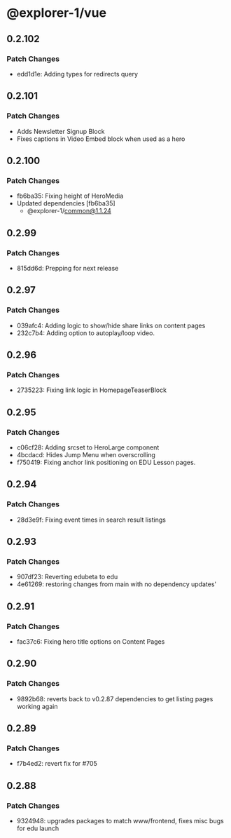 # @explorer-1/vue

## 0.2.102

### Patch Changes

- edd1d1e: Adding types for redirects query

## 0.2.101

### Patch Changes

- Adds Newsletter Signup Block
- Fixes captions in Video Embed block when used as a hero

## 0.2.100

### Patch Changes

- fb6ba35: Fixing height of HeroMedia
- Updated dependencies [fb6ba35]
  - @explorer-1/common@1.1.24

## 0.2.99

### Patch Changes

- 815dd6d: Prepping for next release

## 0.2.97

### Patch Changes

- 039afc4: Adding logic to show/hide share links on content pages
- 232c7b4: Adding option to autoplay/loop video.

## 0.2.96

### Patch Changes

- 2735223: Fixing link logic in HomepageTeaserBlock

## 0.2.95

### Patch Changes

- c06cf28: Adding srcset to HeroLarge component
- 4bcdacd: Hides Jump Menu when overscrolling
- f750419: Fixing anchor link positioning on EDU Lesson pages.

## 0.2.94

### Patch Changes

- 28d3e9f: Fixing event times in search result listings

## 0.2.93

### Patch Changes

- 907df23: Reverting edubeta to edu
- 4e61269: restoring changes from main with no dependency updates'

## 0.2.91

### Patch Changes

- fac37c6: Fixing hero title options on Content Pages

## 0.2.90

### Patch Changes

- 9892b68: reverts back to v0.2.87 dependencies to get listing pages working again

## 0.2.89

### Patch Changes

- f7b4ed2: revert fix for #705

## 0.2.88

### Patch Changes

- 9324948: upgrades packages to match www/frontend, fixes misc bugs for edu launch
